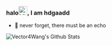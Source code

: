 ### halo<img src="https://user-images.githubusercontent.com/1303154/88677602-1635ba80-d120-11ea-84d8-d263ba5fc3c0.gif" width="24px" alt="hi"/>, I am hdgaadd
- 🌱 never forget, there must be an echo





<img align="left" alt="Vector4Wang's Github Stats" src="https://github-readme-stats.vercel.app/api?username=hdgaadd&show_icons=true&hide_border=true" />


<!--
绿色展示：![mystatus](https://github-readme-stats.vercel.app/api?username=hdgaadd&&show_icons=true&theme=vue-dark&count_private=true)

- ⚡ algorithm, Java
- 🔭 I’m currently working on ...
- 🌱 I’m currently learning ...
- 👯 I’m looking to collaborate on ...
- 🤔 I’m looking for help with ...
- 💬 Ask me about ...
- 📫 How to reach me: ...
- 😄 Pronouns: ...
- ⚡ Fun fact: ...


#### 🛠 Tech Stack
- ![Java](https://img.shields.io/badge/-Java-333333?style=flat&logo=Java&logoColor=007396)
![Java](https://img.shields.io/badge/-SpringBoot-333333?style=flat&logo=springboot)
![Java](https://img.shields.io/badge/-SpringCloud-333333?style=flat&logo=springboot)
![Java](https://img.shields.io/badge/-MybatisPlus-333333?style=flat&logo=mybatis)
![Java](https://img.shields.io/badge/-Nacos-333333?style=flat&logo=nacos)
![Java](https://img.shields.io/badge/-Dubbo-333333?style=flat&logo=dubbo)
![Java](https://img.shields.io/badge/-RocketMQ-333333?style=flat&logo=rocketmq)

- ![Java](https://img.shields.io/badge/-MySQL-333333?style=flat&logo=mysql)
![Java](https://img.shields.io/badge/-Redis-333333?style=flat&logo=redis)
![Java](https://img.shields.io/badge/-ElasticSearch-333333?style=flat&logo=elasticsearch)
![Java](https://img.shields.io/badge/-Kibana-333333?style=flat&logo=kibana)


- ![Java](https://img.shields.io/badge/-Maven-333333?style=flat&logo=maven)
![Java](https://img.shields.io/badge/-Gradle-333333?style=flat&logo=gradle)
![Java](https://img.shields.io/badge/-Postman-333333?style=flat&logo=postman)
![Java](https://img.shields.io/badge/-Swagger-333333?style=flat&logo=swagger)
![Java](https://img.shields.io/badge/-Nginx-333333?style=flat&logo=nginx)
![Java](https://img.shields.io/badge/-Marketdown-333333?style=flat&logo=markdown)


-->

